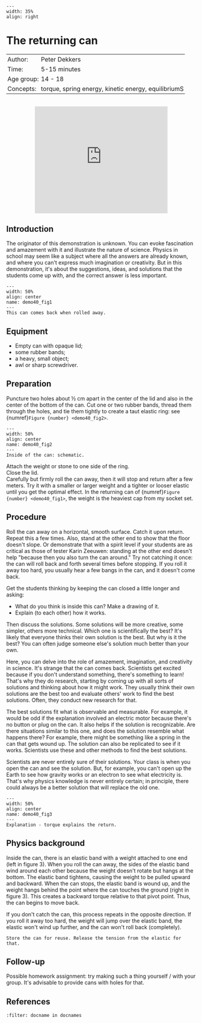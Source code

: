 ```{figure} ../../figures/open.png
---
width: 35%
align: right
```

# The returning can

<table style="width: 100%; border-collapse: collapse; border: none;">
    <tr style="background-color: var(--background-color);">  
        <td style="text-align: left; padding: 3px; border: none; color: var(--text-color)">Author:</td>
        <td style="text-align: left; padding: 3px; border: none; color: var(--text-color)">Peter Dekkers</td>
    </tr>
    <tr style="background-color: var(--background-color);"> 
        <td style="text-align: left; padding: 3px; border: none; color: var(--text-color)">Time:</td>
        <td style="text-align: left; padding: 3px; border: none; color: var(--text-color)">5-15 minutes</td>
    </tr>
    <tr style="background-color: var(--background-color);"> 
        <td style="text-align: left; padding: 3px; border: none; color: var(--text-color)">Age group:</td>
        <td style="text-align: left; padding: 3px; border: none; color: var(--text-color)">14 - 18</td>
    </tr>
    <tr style="background-color: var(--background-color);"> 
        <td style="text-align: left; padding: 3px; border: none; color: var(--text-color)">Concepts:</td>
        <td style="text-align: left; padding: 3px; border: none; color: var(--text-color)">torque, spring energy, kinetic energy, equilibriumS</td>
    </tr>
</table><br>

<div style="display: flex; justify-content: center;">
    <div style="position: relative; width: 70%; height: 0; padding-bottom: 56.25%;">
        <iframe
            src="https://www.youtube.com/embed/1V6Y9DVfD0g?si=RkpwUQ2hLUdFN4js"
            style="position: absolute; top: 0; left: 0; width: 100%; height: 100%;"
            frameborder="0"
            allow="accelerometer; autoplay; clipboard-write; encrypted-media; gyroscope; picture-in-picture"
            allowfullscreen
        ></iframe>
    </div>
</div>

## Introduction
The originator of this demonstration is unknown. You can evoke fascination and amazement with it and illustrate the nature of science. Physics in school may seem like a subject where all the answers are already known, and where you can't express much imagination or creativity. But in this demonstration, it's about the suggestions, ideas, and solutions that the students come up with, and the correct answer is less important.

```{figure} demo40_figure1.JPG
---
width: 50%
align: center
name: demo40_fig1
---
This can comes back when rolled away.
```

## Equipment
* Empty can with opaque lid; 
* some rubber bands; 
* a heavy, small object; 
* awl or sharp screwdriver.

## Preparation
Puncture two holes about ½ cm apart in the center of the lid and also in the center of the bottom of the can.
Cut one or two rubber bands, thread them through the holes, and tie them tightly to create a taut elastic ring: see {numref}`Figure {number} <demo40_fig2>`.

```{figure} demo40_figure2.jpg
---
width: 50%
align: center
name: demo40_fig2
---
Inside of the can: schematic.
```

Attach the weight or stone to one side of the ring.<br>
Close the lid.<br>
Carefully but firmly roll the can away, then it will stop and return after a few meters. Try it with a smaller or larger weight and a tighter or looser elastic until you get the optimal effect. In the returning can of {numref}`Figure {number} <demo40_fig1>`, the weight is the heaviest cap from my socket set.



## Procedure
Roll the can away on a horizontal, smooth surface. Catch it upon return. Repeat this a few times. Also, stand at the other end to show that the floor doesn't slope. Or demonstrate that with a spirit level if your students are as critical as those of tester Karin Zeeuwen: standing at the other end doesn't help "because then you also turn the can around."
Try not catching it once: the can will roll back and forth several times before stopping. If you roll it away too hard, you usually hear a few bangs in the can, and it doesn't come back.

Get the students thinking by keeping the can closed a little longer and asking:

* What do you think is inside this can? Make a drawing of it.
* Explain (to each other) how it works.

Then discuss the solutions. Some solutions will be more creative, some simpler, others more technical. Which one is scientifically the best? It's likely that everyone thinks their own solution is the best. But why is it the best? You can often judge someone else's solution much better than your own.

Here, you can delve into the role of amazement, imagination, and creativity in science. It's strange that the can comes back. Scientists get excited because if you don't understand something, there's something to learn! That's why they do research, starting by coming up with all sorts of solutions and thinking about how it might work. They usually think their own solutions are the best too and evaluate others' work to find the best solutions. Often, they conduct new research for that.

The best solutions fit what is observable and measurable. For example, it would be odd if the explanation involved an electric motor because there's no button or plug on the can. It also helps if the solution is recognizable. Are there situations similar to this one, and does the solution resemble what happens there? For example, there might be something like a spring in the can that gets wound up. The solution can also be replicated to see if it works. Scientists use these and other methods to find the best solutions.

Scientists are never entirely sure of their solutions. Your class is when you open the can and see the solution. But, for example, you can't open up the Earth to see how gravity works or an electron to see what electricity is. That's why physics knowledge is never entirely certain; in principle, there could always be a better solution that will replace the old one.

```{figure} demo40_figure3.jpg
---
width: 50%
align: center
name: demo40_fig3
---
Explanation - torque explains the return.
```


## Physics background
Inside the can, there is an elastic band with a weight attached to one end (left in figure 3). When you roll the can away, the sides of the elastic band wind around each other because the weight doesn't rotate but hangs at the bottom. The elastic band tightens, causing the weight to be pulled upward and backward. When the can stops, the elastic band is wound up, and the weight hangs behind the point where the can touches the ground (right in figure 3). This creates a backward torque relative to that pivot point. Thus, the can begins to move back.

If you don't catch the can, this process repeats in the opposite direction. If you roll it away too hard, the weight will jump over the elastic band, the elastic won't wind up further, and the can won't roll back (completely).

```{tip}
Store the can for reuse. Release the tension from the elastic for that.
```

## Follow-up
Possible homework assignment: try making such a thing yourself / with your group. It's advisable to provide cans with holes for that.

## References
```{bibliography}
:filter: docname in docnames
```